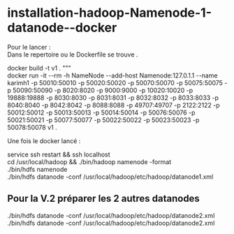# installation-hadoop-Namenode-1-datanode--docker

Pour le lancer :  
Dans le repertoire ou le Dockerfile se trouve . 

docker build -t v1 . """  
docker run -it --rm -h NameNode --add-host Namenode:127.0.1.1 --name karimh1  -p 50010:50010 -p 50020:50020 -p 50070:50070 -p 50075:50075 -p 50090:50090 -p 8020:8020 -p 9000:9000 -p 10020:10020 -p 19888:19888 -p 8030:8030 -p 8031:8031 -p 8032:8032 -p 8033:8033 -p 8040:8040 -p 8042:8042 -p 8088:8088 -p 49707:49707 -p 2122:2122 -p 50012:50012 -p 50013:50013 -p 50014:50014 -p 50076:50076 -p 50021:50021 -p 50077:50077 -p 50022:50022 -p 50023:50023 -p 50078:50078 v1 . 


Une fois le docker lancé : 

service ssh restart && ssh localhost   
cd /usr/local/hadoop && ./bin/hadoop namenode -format  
./bin/hdfs namenode  
./bin/hdfs datanode -conf /usr/local/hadoop/etc/hadoop/datanode1.xml 

## Pour la V.2 préparer les 2 autres datanodes
./bin/hdfs datanode -conf /usr/local/hadoop/etc/hadoop/datanode2.xml  
./bin/hdfs datanode -conf /usr/local/hadoop/etc/hadoop/datanode2.xml
